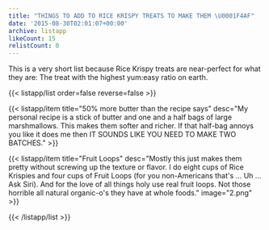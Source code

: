```yaml
---
title: "THINGS TO ADD TO RICE KRISPY TREATS TO MAKE THEM \U0001F4AF"
date: '2015-08-30T02:01:07+00:00'
archive: listapp
likeCount: 15
relistCount: 0
---
```


This is a very short list because Rice Krispy treats are near-perfect for what they are: The treat with the highest yum:easy ratio on earth.

<!--more-->

{{< listapp/list order=false reverse=false >}}

   {{< listapp/item title="50% more butter than the recipe says"
      desc="My personal recipe is a stick of butter and one and a half bags of large marshmallows. This makes them softer and richer. If that half-bag annoys you like it does me then  IT SOUNDS LIKE YOU NEED TO MAKE TWO BATCHES." >}}

   {{< listapp/item title="Fruit Loops"
      desc="Mostly this just makes them pretty without screwing up the texture or flavor. I do eight cups of Rice Krispies and four cups of Fruit Loops (for you non-Americans that's ... Uh ... Ask Siri). And for the love of all things holy use real fruit loops. Not those horrible all natural organic-o's they have at whole foods."
      image="2.png" >}}

{{< /listapp/list >}}
